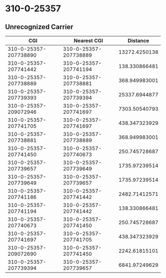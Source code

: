 # 310-0-25357
## Unrecognized Carrier


| CGI | Nearest CGI | Distance |
|-----|-------------|----------|
| 310-0-25357-207738890 | 310-0-25357-207738889 | 13272.4250138 |
| 310-0-25357-207741442 | 310-0-25357-207741194 | 138.330866481 |
| 310-0-25357-207738889 | 310-0-25357-207738881 | 368.949983001 |
| 310-0-25357-207739393 | 310-0-25357-207739394 | 25337.6944877 |
| 310-0-25357-209072946 | 310-0-25357-207741697 | 7303.50540793 |
| 310-0-25357-207741705 | 310-0-25357-207741697 | 438.347323929 |
| 310-0-25357-207738881 | 310-0-25357-207738889 | 368.949983001 |
| 310-0-25357-207741450 | 310-0-25357-207740673 | 250.745728687 |
| 310-0-25357-207739657 | 310-0-25357-207739649 | 1735.97239514 |
| 310-0-25357-207739649 | 310-0-25357-207739657 | 1735.97239514 |
| 310-0-25357-207741186 | 310-0-25357-207741442 | 2482.71412571 |
| 310-0-25357-207741194 | 310-0-25357-207741442 | 138.330866481 |
| 310-0-25357-207740673 | 310-0-25357-207741450 | 250.745728687 |
| 310-0-25357-207741697 | 310-0-25357-207741705 | 438.347323929 |
| 310-0-25357-209072690 | 310-0-25357-207741450 | 2242.61815101 |
| 310-0-25357-207739394 | 310-0-25357-207739657 | 6841.97249629 |
